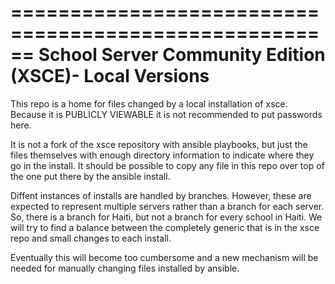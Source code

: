 ======================================================
School Server Community Edition (XSCE)- Local Versions
======================================================

This repo is a home for files changed by a local installation of xsce.  Because it is
PUBLICLY VIEWABLE it is not recommended to put passwords here.

It is not a fork of the xsce repository with ansible playbooks, but just the files themselves
with enough directory information to indicate where they go in the install. It should be possible
to copy any file in this repo over top of the one put there by the ansible install.

Diffent instances of installs are handled by branches.  However, these are expected to
represent multiple servers rather than a branch for each server.  So, there is a branch for
Haiti, but not a branch for every school in Haiti.  We will try to find a balance between
the completely generic that is in the xsce repo and small changes to each install.

Eventually this will become too cumbersome and a new mechanism will be needed for manually
changing files installed by ansible.